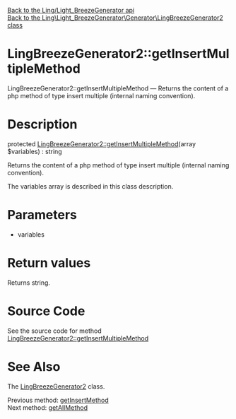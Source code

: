 [Back to the Ling/Light_BreezeGenerator api](https://github.com/lingtalfi/Light_BreezeGenerator/blob/master/doc/api/Ling/Light_BreezeGenerator.md)<br>
[Back to the Ling\Light_BreezeGenerator\Generator\LingBreezeGenerator2 class](https://github.com/lingtalfi/Light_BreezeGenerator/blob/master/doc/api/Ling/Light_BreezeGenerator/Generator/LingBreezeGenerator2.md)


LingBreezeGenerator2::getInsertMultipleMethod
================



LingBreezeGenerator2::getInsertMultipleMethod — Returns the content of a php method of type insert multiple (internal naming convention).




Description
================


protected [LingBreezeGenerator2::getInsertMultipleMethod](https://github.com/lingtalfi/Light_BreezeGenerator/blob/master/doc/api/Ling/Light_BreezeGenerator/Generator/LingBreezeGenerator2/getInsertMultipleMethod.md)(array $variables) : string




Returns the content of a php method of type insert multiple (internal naming convention).

The variables array is described in this class description.




Parameters
================


- variables

    


Return values
================

Returns string.








Source Code
===========
See the source code for method [LingBreezeGenerator2::getInsertMultipleMethod](https://github.com/lingtalfi/Light_BreezeGenerator/blob/master/Generator/LingBreezeGenerator2.php#L2530-L2546)


See Also
================

The [LingBreezeGenerator2](https://github.com/lingtalfi/Light_BreezeGenerator/blob/master/doc/api/Ling/Light_BreezeGenerator/Generator/LingBreezeGenerator2.md) class.

Previous method: [getInsertMethod](https://github.com/lingtalfi/Light_BreezeGenerator/blob/master/doc/api/Ling/Light_BreezeGenerator/Generator/LingBreezeGenerator2/getInsertMethod.md)<br>Next method: [getAllMethod](https://github.com/lingtalfi/Light_BreezeGenerator/blob/master/doc/api/Ling/Light_BreezeGenerator/Generator/LingBreezeGenerator2/getAllMethod.md)<br>

